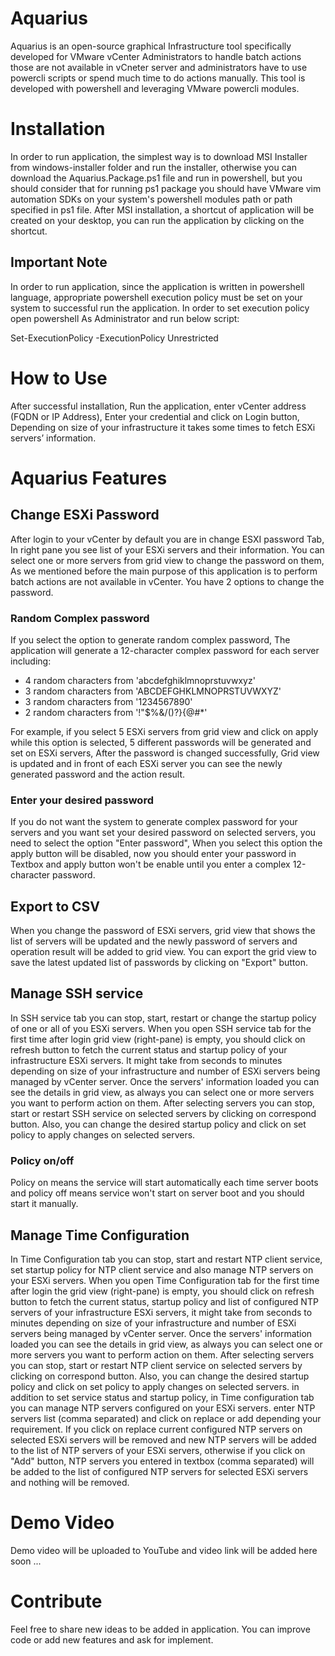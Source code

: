 # Aquarius
Aquarius is an open-source graphical Infrastructure tool specifically developed for VMware vCenter Administrators to handle batch actions 
those are not available in vCneter server and administrators have to use powercli scripts or spend much time to do actions manually.
This tool is developed with powershell and leveraging VMware powercli modules.

# Installation
In order to run application, the simplest way is to download MSI Installer from windows-installer folder and run the installer, otherwise you 
can download the Aquarius.Package.ps1 file and run in powershell, but you should consider that for running ps1 package you should have VMware vim automation SDKs 
on your system's powershell modules path or path specified in ps1 file.
After MSI installation, a shortcut of application will be created on your desktop, you can run the application by clicking on the shortcut.

## Important Note
In order to run application, since the application is written in powershell language, appropriate powershell execution policy must be set on your system to 
successful run the application.
In order to set execution policy open powershell As Administrator and run below script:

Set-ExecutionPolicy -ExecutionPolicy Unrestricted

# How to Use
After successful installation, Run the application, enter vCenter address (FQDN or IP Address), Enter your credential and click on Login button,
Depending on size of your infrastructure it takes some times to fetch ESXi servers’ information.

# Aquarius Features
## Change ESXi Password
After login to your vCenter by default you are in change ESXI password Tab, In right pane you see list of your ESXi servers and their information.
You can select one or more servers from grid view to change the password on them, As we mentioned before the main purpose of this application is to 
perform batch actions are not available in vCenter.
You have 2 options to change the password.
### Random Complex password
If you select the option to generate random complex password, The application will generate a 12-character complex password for each server including:
 - 4 random characters from 'abcdefghiklmnoprstuvwxyz'
 - 3 random characters from 'ABCDEFGHKLMNOPRSTUVWXYZ'
 - 3 random characters from '1234567890'
 - 2 random characters from '!"$%&/()?}{@#*'

For example, if you select 5 ESXi servers from grid view and click on apply while this option is selected, 5 different passwords will be generated and set on ESXi servers,
After the password is changed successfully, Grid view is updated and in front of each ESXi server you can see the newly generated password and the action result.

### Enter your desired password
If you do not want the system to generate complex password for your servers and you want set your desired password on selected servers, you need to select the option 
"Enter password", When you select this option the apply button will be disabled, now you should enter your password in Textbox and apply button won't be enable until you
enter a complex 12-character password.

## Export to CSV
When you change the password of ESXi servers, grid view that shows the list of servers will be updated and the newly password of servers and operation result will be added
to grid view. You can export the grid view to save the latest updated list of passwords by clicking on "Export" button.

## Manage SSH service
In SSH service tab you can stop, start, restart or change the startup policy of one or all of you ESXi servers.
When you open SSH service tab for the first time after login grid view (right-pane) is empty, you should click on refresh button to fetch the current status and startup
policy of your infrastructure ESXi servers. It might take from seconds to minutes depending on size of your infrastructure and number of ESXi servers being managed
by vCenter server.
Once the servers' information loaded you can see the details in grid view, as always you can select one or more servers you want to perform action on them. After selecting servers 
you can stop, start or restart SSH service on selected servers by clicking on correspond button. Also, you can change the desired startup policy and click on set policy
to apply changes on selected servers.
### Policy on/off
Policy on means the service will start automatically each time server boots and policy off means service won't start on server boot and you should start it manually.

## Manage Time Configuration
In Time Configuration tab you can stop, start and restart NTP client service, set startup policy for NTP client service and also manage NTP servers on your ESXi servers.
When you open Time Configuration tab for the first time after login the grid view (right-pane) is empty, you should click on refresh button to fetch the current status,
startup policy and list of configured NTP servers of your infrastructure ESXi servers, it might take from seconds to minutes depending on size of your infrastructure and number 
of ESXi servers being managed by vCenter server.
Once the servers' information loaded you can see the details in grid view, as always you can select one or more servers you want to perform action on them. After selecting servers 
you can stop, start or restart NTP client service on selected servers by clicking on correspond button. Also, you can change the desired startup policy and click on set policy
to apply changes on selected servers.
in addition to set service status and startup policy, in Time configuration tab you can manage NTP servers configured on your ESXi servers. enter NTP servers list (comma
separated) and click on replace or add depending your requirement. If you click on replace current configured NTP servers on selected ESXi servers will be removed and
new NTP servers will be added to the list of NTP servers of your ESXi servers, otherwise if you click on "Add" button, NTP servers you entered in textbox (comma separated)
will be added to the list of configured NTP servers for selected ESXi servers and nothing will be removed.

# Demo Video
Demo video will be uploaded to YouTube and video link will be added here soon ...

# Contribute
Feel free to share new ideas to be added in application.
You can improve code or add new features and ask for implement.


